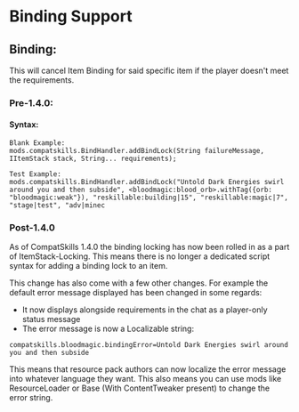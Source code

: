 # Binding Support

## Binding:
This will cancel Item Binding for said specific item if the player doesn't meet the requirements.

### Pre-1.4.0:

#### Syntax:
```
Blank Example:
mods.compatskills.BindHandler.addBindLock(String failureMessage, IItemStack stack, String... requirements);

Test Example:
mods.compatskills.BindHandler.addBindLock("Untold Dark Energies swirl around you and then subside", <bloodmagic:blood_orb>.withTag({orb: "bloodmagic:weak"}), "reskillable:building|15", "reskillable:magic|7", "stage|test", "adv|minec
```


### Post-1.4.0
As of CompatSkills 1.4.0 the binding locking has now been rolled in as a part of ItemStack-Locking. This means there is no longer a dedicated script syntax for adding a binding lock to an item.

This change has also come with a few other changes. For example the default error message displayed has been changed in some regards:
- It now displays alongside requirements in the chat as a player-only status message
- The error message is now a Localizable string:
```
compatskills.bloodmagic.bindingError=Untold Dark Energies swirl around you and then subside
```

This means that resource pack authors can now localize the error message into whatever language they want. This also means you can use mods like ResourceLoader or Base (With ContentTweaker present) to change the error string.